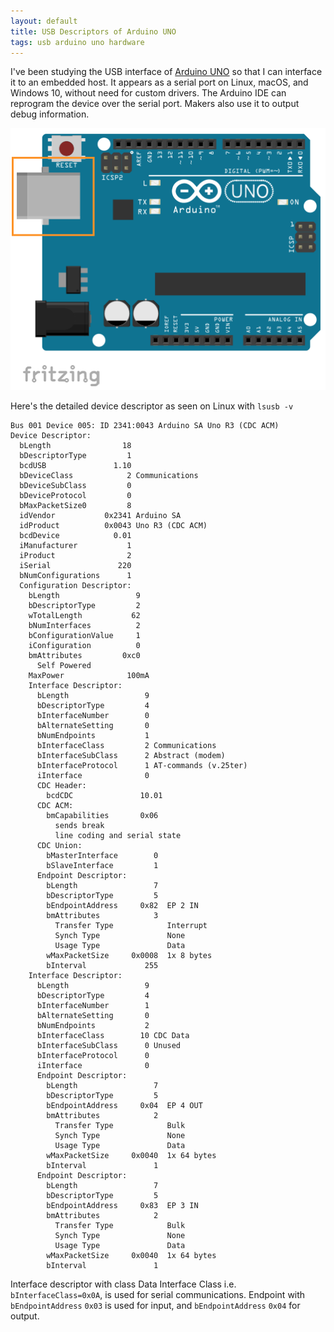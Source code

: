 ```yaml
---
layout: default
title: USB Descriptors of Arduino UNO
tags: usb arduino uno hardware
---
```


I've been studying the USB interface of [Arduino UNO](https://www.adafruit.com/products/50) so that I can interface it to an embedded host. It appears as a serial port on Linux, macOS, and Windows 10, without need for custom drivers. The Arduino IDE can reprogram the device over the serial port. Makers also use it to output debug information.

![uno.png](/assets/img/fritzing-arduino-uno.png)

Here's the detailed device descriptor as seen on Linux with `lsusb -v`

```text
Bus 001 Device 005: ID 2341:0043 Arduino SA Uno R3 (CDC ACM)
Device Descriptor:
  bLength                18
  bDescriptorType         1
  bcdUSB               1.10
  bDeviceClass            2 Communications
  bDeviceSubClass         0
  bDeviceProtocol         0
  bMaxPacketSize0         8
  idVendor           0x2341 Arduino SA
  idProduct          0x0043 Uno R3 (CDC ACM)
  bcdDevice            0.01
  iManufacturer           1
  iProduct                2
  iSerial               220
  bNumConfigurations      1
  Configuration Descriptor:
    bLength                 9
    bDescriptorType         2
    wTotalLength           62
    bNumInterfaces          2
    bConfigurationValue     1
    iConfiguration          0
    bmAttributes         0xc0
      Self Powered
    MaxPower              100mA
    Interface Descriptor:
      bLength                 9
      bDescriptorType         4
      bInterfaceNumber        0
      bAlternateSetting       0
      bNumEndpoints           1
      bInterfaceClass         2 Communications
      bInterfaceSubClass      2 Abstract (modem)
      bInterfaceProtocol      1 AT-commands (v.25ter)
      iInterface              0
      CDC Header:
        bcdCDC               10.01
      CDC ACM:
        bmCapabilities       0x06
          sends break
          line coding and serial state
      CDC Union:
        bMasterInterface        0
        bSlaveInterface         1
      Endpoint Descriptor:
        bLength                 7
        bDescriptorType         5
        bEndpointAddress     0x82  EP 2 IN
        bmAttributes            3
          Transfer Type            Interrupt
          Synch Type               None
          Usage Type               Data
        wMaxPacketSize     0x0008  1x 8 bytes
        bInterval             255
    Interface Descriptor:
      bLength                 9
      bDescriptorType         4
      bInterfaceNumber        1
      bAlternateSetting       0
      bNumEndpoints           2
      bInterfaceClass        10 CDC Data
      bInterfaceSubClass      0 Unused
      bInterfaceProtocol      0
      iInterface              0
      Endpoint Descriptor:
        bLength                 7
        bDescriptorType         5
        bEndpointAddress     0x04  EP 4 OUT
        bmAttributes            2
          Transfer Type            Bulk
          Synch Type               None
          Usage Type               Data
        wMaxPacketSize     0x0040  1x 64 bytes
        bInterval               1
      Endpoint Descriptor:
        bLength                 7
        bDescriptorType         5
        bEndpointAddress     0x83  EP 3 IN
        bmAttributes            2
          Transfer Type            Bulk
          Synch Type               None
          Usage Type               Data
        wMaxPacketSize     0x0040  1x 64 bytes
        bInterval               1
```

Interface descriptor with class Data Interface Class i.e. `bInterfaceClass=0x0A`, is used for serial communications. Endpoint with `bEndpointAddress` `0x03` is used for input, and `bEndpointAddress` `0x04` for output.

